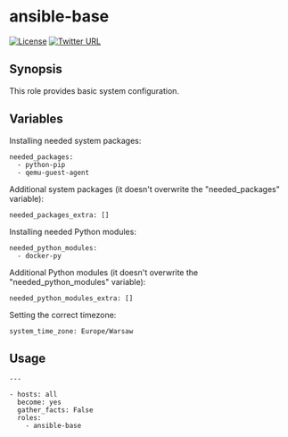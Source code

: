 # ansible-base

[![License](https://img.shields.io/badge/license-MIT%20License-brightgreen.svg)](https://opensource.org/licenses/MIT)
[![Twitter URL](https://img.shields.io/twitter/follow/miquido.svg?style=social&label=Follow%20%40Miquido)](https://twitter.com/miquido)

## Synopsis

This role provides basic system configuration.

## Variables

Installing needed system packages:
```
needed_packages:
  - python-pip
  - qemu-guest-agent
```

Additional system packages (it doesn't overwrite the "needed_packages" variable):
```
needed_packages_extra: []
```

Installing needed Python modules:
```
needed_python_modules:
  - docker-py
```

Additional Python modules (it doesn't overwrite the "needed_python_modules" variable):
```
needed_python_modules_extra: []
```

Setting the correct timezone:
```
system_time_zone: Europe/Warsaw
```

## Usage

```
---

- hosts: all
  become: yes
  gather_facts: False
  roles:
    - ansible-base
```
